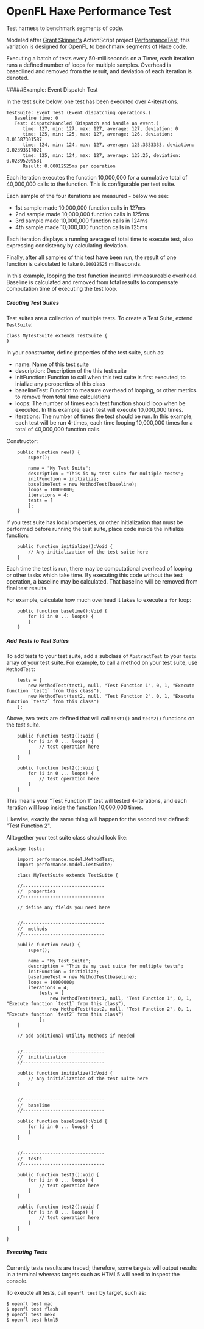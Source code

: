 OpenFL Haxe Performance Test
============================

Test harness to benchmark segments of code.

Modeled after [Grant Skinner's](http://gskinner.com/blog) ActionScript project [PerformanceTest](http://gskinner.com/blog/archives/2010/02/performancetest.html), this variation is designed for OpenFL to benchmark segments of Haxe code.

Executing a batch of tests every 50-milliseconds on a Timer, each iteration runs a defined number of loops for multiple samples.  Overhead is basedlined and removed from the result, and deviation of each iteration is denoted.

#####Example: Event Dispatch Test

In the test suite below, one test has been executed over 4-iterations.

    TestSuite: Event Test (Event dispatching operations.)
       Baseline time: 0
       Test: dispatchHandled (Dispatch and handle an event.)
          time: 127, min: 127, max: 127, average: 127, deviation: 0
          time: 125, min: 125, max: 127, average: 126, deviation: 0.01587301587
          time: 124, min: 124, max: 127, average: 125.3333333, deviation: 0.02393617021
          time: 125, min: 124, max: 127, average: 125.25, deviation: 0.02395209581
          Result: 0.00012525ms per operation

Each iteration executes the function 10,000,000 for a cumulative total of 40,000,000 calls to the function.  This is configurable per test suite.

Each sample of the four iterations are measured - below we see:
- 1st sample made 10,000,000 function calls in 127ms
- 2nd sample made 10,000,000 function calls in 125ms
- 3rd sample made 10,000,000 function calls in 124ms
- 4th sample made 10,000,000 function calls in 125ms

Each iteration displays a running average of total time to execute test, also expressing consistency by calculating deviation.

Finally, after all samples of this test have been run, the result of one function is calculated to take `0.00012525` milliseconds.

In this example, looping the test function incurred immeasureable overhead.  Baseline is calculated and removed from total results to compensate computation time of executing the test loop.


##### Creating Test Suites

Test suites are a collection of multiple tests.  To create a Test Suite, extend `TestSuite`:

    class MyTestSuite extends TestSuite {
    }

In your constructor, define properties of the test suite, such as:

- name: Name of this test suite
- description: Description of the this test suite
- initFunction: Function to call when this test suite is first executed, to inialize any peroperties of this class
- baselineTest: Function to measure overhead of looping, or other metrics to remove from total time calculations
- loops: The number of times each test function should loop when be executed.  In this example, each test will execute 10,000,000 times.
- iterations: The number of times the test should be run.  In this example, each test will be run 4-times, each time looping 10,000,000 times for a total of 40,000,000 function calls.

Constructor:

        public function new() {
            super();

            name = "My Test Suite";
            description = "This is my test suite for multiple tests";
            initFunction = initialize;
            baselineTest = new MethodTest(baseline);
            loops = 10000000;
            iterations = 4;
            tests = [
            ];
        }

If you test suite has local properties, or other initialization that must be performed before running the test suite, place code inside the initialize function:

        public function initialize():Void {
            // Any initialization of the test suite here
        }

Each time the test is run, there may be computational overhead of looping or other tasks which take time.  By executing this code without the test operation, a baseline may be calculated.  That baseline will be removed from final test results.

For example, calculate how much overhead it takes to execute a `for` loop:

        public function baseline():Void {
            for (i in 0 ... loops) {
            }
        }

##### Add Tests to Test Suites

To add tests to your test suite, add a subclass of `AbstractTest` to your `tests` array of your test suite.  For example, to call a method on your test suite, use  `MethodTest`:

        tests = [
            new MethodTest(test1, null, "Test Function 1", 0, 1, "Execute function `test1` from this class"),
            new MethodTest(test2, null, "Test Function 2", 0, 1, "Execute function `test2` from this class")
        ];

Above, two tests are defined that will call `test1()` and `test2()` functions on the test suite.

        public function test1():Void {
            for (i in 0 ... loops) {
                // test operation here
            }
        }

        public function test2():Void {
            for (i in 0 ... loops) {
                // test operation here
            }
        }

This means your "Test Function 1" test will tested 4-iterations, and each iteration will loop inside the function 10,000,000 times.

Likewise, exactly the same thing will happen for the second test defined: "Test Function 2".

Alltogether your test suite class should look like:

    package tests;

        import performance.model.MethodTest;
        import performance.model.TestSuite;

        class MyTestSuite extends TestSuite {

        //------------------------------
        //  properties
        //------------------------------

        // define any fields you need here


        //------------------------------
        //  methods
        //------------------------------

        public function new() {
            super();

            name = "My Test Suite";
            description = "This is my test suite for multiple tests";
            initFunction = initialize;
            baselineTest = new MethodTest(baseline);
            loops = 10000000;
            iterations = 4;
                tests = [
                    new MethodTest(test1, null, "Test Function 1", 0, 1, "Execute function `test1` from this class"),
                    new MethodTest(test2, null, "Test Function 2", 0, 1, "Execute function `test2` from this class")
                ];
        }

        // add additional utility methods if needed


        //------------------------------
        //  initialization
        //------------------------------

        public function initialize():Void {
            // Any initialization of the test suite here
        }


        //------------------------------
        //  baseline
        //------------------------------

        public function baseline():Void {
            for (i in 0 ... loops) {
            }
        }


        //------------------------------
        //  tests
        //------------------------------

        public function test1():Void {
            for (i in 0 ... loops) {
                // test operation here
            }
        }

        public function test2():Void {
            for (i in 0 ... loops) {
                // test operation here
            }
        }

    }


##### Executing Tests

Currently tests results are traced; therefore, some targets will output results in a terminal whereas targets such as HTML5 will need to inspect the console.

To exeucte all tests, call `openfl test` by target, such as:

    $ openfl test mac
    $ openfl test flash
    $ openfl test neko
    $ openfl test html5


